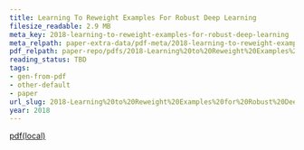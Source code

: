 ```yaml
---
title: Learning To Reweight Examples For Robust Deep Learning
filesize_readable: 2.9 MB
meta_key: 2018-learning-to-reweight-examples-for-robust-deep-learning
meta_relpath: paper-extra-data/pdf-meta/2018-learning-to-reweight-examples-for-robust-deep-learning.yaml
pdf_relpath: paper-repo/pdfs/2018-Learning%20to%20Reweight%20Examples%20for%20Robust%20Deep%20Learning.pdf
reading_status: TBD
tags:
- gen-from-pdf
- other-default
- paper
url_slug: 2018-Learning%20to%20Reweight%20Examples%20for%20Robust%20Deep%20Learning
year: 2018
---
```


[pdf(local)](../../paper-repo/pdfs/2018-Learning%20to%20Reweight%20Examples%20for%20Robust%20Deep%20Learning.pdf)
